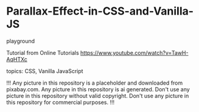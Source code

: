 # Parallax-Effect-in-CSS-and-Vanilla-JS

playground

Tutorial from Online Tutorials
https://www.youtube.com/watch?v=TawH-AqHTXc

topics: CSS, Vanilla JavaScript


!!!
Any picture in this repository is a placeholder and downloaded from pixabay.com.
Any picture in this repository is ai generated.
Don't use any picture in this repository without valid copyright.
Don't use any picture in this repository for commercial purposes.
!!!
